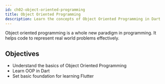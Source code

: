 ```yaml
---
id: ch02-object-oriented-programming
title: Object Oriented Programming
description: Learn the concepts of Object Oriented Programming in Dart. Understanding the concepts of Object Oriented Programming is crucial for learning Flutter.
---
```


Object oriented programming is a whole new paradigm in programming. It helps code to represent real world problems effectively.

## Objectives

- Understand the basics of Object Oriented Programming
- Learn OOP in Dart
- Set basic foundation for learning Flutter
